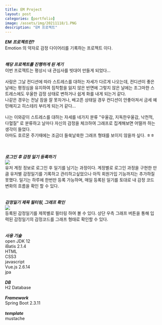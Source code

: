 ```yaml
---
title: EM Project
layout: post
categories: [portfolio]
image: /assets/img/20211118/1.PNG
description: "EM 프로젝트"
---
```


_**EM 프로젝트란?<br>**_
Emotion 의 약자로 감정 다이어리를 기록하는 프로젝트 이다. 
<br>
<br>
<br>
_**해당 프로젝트를 진행하게 된 계기<br>**_
이번 프로젝트는 평상시 내 관심사를 빗대어 만들게 되었다... <br>
<br>
사람은 그날 컨디션에 따라 스트레스를 대하는 자세가 다르게 나오는데, 컨디션이 좋은 날에는 평정심을 유지하여 짐착함을 잃지 않은 반면에 그렇지 않은 날에는 조그마한 스트레스에도 우울한 감정 상태로 변하거나 쉽게 화를 내게 되는거 같다. <br>
나같은 경우는 전날 잠을 잘 못자거나, 배고픈 상태일 경우 컨디션이 안좋아져서 금세 예민해지고 히스테리 부리게 되는거 같다... <br>
<br>
나는 이와같이 스트레스를 대하는 자세를 네가지 분류 "우울감, 지독한우울감, 낙천적, 다혈질" 로 분류하고 날마다 자신의 감정을 체크하여 그래프로 집계해보면 어떨까 하는 생각이 들었다. <br>
아마도 호르몬 주기때에는 조금더 들쑥날쑥한 그래프 형태를 보이지 않을까 싶다. ㅎㅎ <br>
<br>
<br>
<br>
_**로그인 후 감정 일기 등록하기<br>**_
<img src="/showRoom/assets/img/20211129/1.gif"><br> 
유저 계정 정보로 로그인 후 일기를 남기는 과정이다. 계정별로 로그인 과정을 구현한 만큼 유저별 감정일기를 기록하고 관리하고싶었으나 아직 회원가입 기능까지는 추가하질 못했다. 
일기는 하루에 한번만 등록 가능하며, 매일 등록된 일기를 토대로 내 감정 코드 변화의 흐름을 확인 할 수 있다. 
<br>
<br>
<br>
_**감정일기 제목 필터링, 그래프 확인<br>**_
<img src="/showRoom/assets/img/20211129/2.gif"><br> 
등록된 감정일기를 제목별로 필터링 하여 볼 수 있다. 상단 우측 그래프 버튼을 통해 입력된 감정일기의 감정코드를 그래프 형태로 확인할 수 있다. 
<br>
<br>
<br> 
_**사용 기술<br>**_
open JDK 12<br>
iBatis 2.1.4<br>
HTML<br>
CSS3<br>
javascript<br>
Vue.js 2.6.14<br>
jpa
<br>
<br>
_**DB<br>**_
H2 Database
<br>
<br>
_**Framework<br>**_
Spring Boot 2.3.11
<br>
<br>
_**template<br>**_
mustache<br>
<br>
<br> 


 
